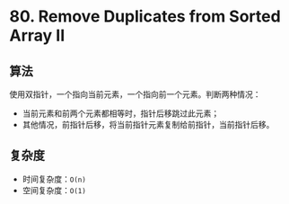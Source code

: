 # 80. Remove Duplicates from Sorted Array II
## 算法
使用双指针，一个指向当前元素，一个指向前一个元素。判断两种情况：
- 当前元素和前两个元素都相等时，指针后移跳过此元素；
- 其他情况，前指针后移，将当前指针元素复制给前指针，当前指针后移。

## 复杂度
- 时间复杂度：`O(n)`
- 空间复杂度：`O(1)`
